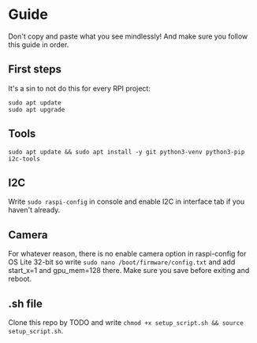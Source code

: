 # Guide

Don't copy and paste what you see mindlessly! And make sure you follow this guide in order. 

## First steps
It's a sin to not do this for every RPI project:

```
sudo apt update
sudo apt upgrade
```
## Tools

```sudo apt update && sudo apt install -y git python3-venv python3-pip i2c-tools```

## I2C
Write ```sudo raspi-config``` in console and enable I2C in interface tab if you haven't already.

## Camera
For whatever reason, there is no enable camera option in raspi-config for OS Lite 32-bit so write ```sudo nano /boot/firmware/config.txt``` and add start_x=1 and gpu_mem=128 there. Make sure you save before exiting
and reboot.

## .sh file
Clone this repo by TODO and write ```chmod +x setup_script.sh && source setup_script.sh```.
